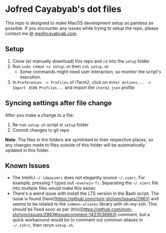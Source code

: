 # Jofred Cayabyab's dot files

This repo is designed to make MacOS development setup as painless as possible. If you encounter any issues while trying to setup the repo, please contact me @ [me@jcayabyab.com](mailto:me@jcayabyab.com).

## Setup

1. Clone (or manually download) this repo and `cd` into the `setup` folder
2. Run `sudo chmod +x setup.sh` then `zsh setup.sh`
   - Some commands might need user interaction, so monitor the script's execution.
3. In `Preferences -> Profiles` of iTerm2, click on `Other Actions... -> Import JSON Profiles...` and import the `iterm2.json` profile

## Syncing settings after file change

After you make a change to a file:

1. Re-run `setup.sh` script in `setup` folder
2. Commit changes to git repo

**Note**: The files in the folders are symlinked to their respective places, so any changes made to files outside of this folder will be automatically updated in this folder.

## Known Issues

- The IntelliJ `~/.ideavimrc` does not elegantly source `~/.vimrc`. For example, pressing `f` types out `⏎overwin-f)`. Separating the `~/.vimrc` file into multiple files would make this easier.
- There's a weird issue with install the LTS version in the Bash script. The issue is found (here)[https://github.com/nvm-sh/nvm/issues/2963] and seems to be related to the `common-aliases` library with oh-my-zsh. This should be fixed soon as per (this)[https://github.com/nvm-sh/nvm/issues/2963#issuecomment-1423538863] comment, but a quick workaround would be to comment out common-aliases in `~/.zshrc`, then rerun `setup.sh`.
